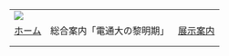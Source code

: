 |  |  |  |
| --- | --- | --- |
| ![](../image/common/uec_header1.jpg) | | |
| [ホーム](../index.html) | 総合案内「電通大の黎明期」 | [展示案内](../exhibit/exhibit01.html) | [関連リンク](../link/link01.html) | [第７展示室について](../about/about.html) | [本HPについて](../about/about2.html) | [アクセス](../access/access.html) | | |
| |  | | --- | | ![](../image/common/spacer.gif)    総合案内:  ![](../image/common/spacer.gif)  「電気通信大学の黎明期」   ![](../image/common/spacer.gif)   ---   [1：電気通信大学の黎明期の研究](dawn01.html)- 世界最初のプリント配線の回路- 自由闊達な雰囲気- 技官や卒業生のネットワーク- 大学の研究   ---   [2：機器分析の時代を牽引した電通大](dawn02.html)- NMR分光- レーザー分光- 質量分光のインビーム- 電子顕微鏡   ---   [3：わが国初のNMR分光器](dawn03.html)   ---   [4：日本のレーザー分光も電通大から](dawn04.html)   ---   [5：世界最初の電波時計](dawn05.html)- 凧型アンテナ- 高山の電波通信・地下探査   ---   [6：真空管から固体素子へ](dawn06.html)- 半導体電子素子の研究- 超伝導回路の研究   ---   [7：南極観測と雪原の電波の吸収](dawn07.html)   ---   [8：電通大の宇宙研究](dawn08.html)   ---   [9：日本最初の電波時計](dawn09.html)   ---   [10：星間空間実験装置](dawn10.html)   ---   [11：各学科の歴史](dawn11.html)   ---   [12：考え合い、論じ合い、納得ゆくように](dawn12.html)   --- | | |  | | --- | | 11.　各学科の歴史      開学当初の卒業生めいぼをみますと。電波通信専攻、電波工学専攻、通信経営専攻の3学科の卒業生84名が昭和28年（1953）に卒業しています。昭和35年（1960）の卒業時は電波通信に海上通信専攻と陸上通信専攻ができ、昭和38年（1963）には電子工学科、昭和39年（1964）に通信機械工学科、昭和43年(1968)通信材料工学科、昭和46年に物理工学科がぞうせつぁれ、卒業生は390名になっている。その前年より学科名も電波通信学科、通信工学科、応用電子工学科、電子工学科、経営工学科、機械工学科、材料工学科、物理工2には情報数理工学科、昭和53年度(1978)には機械第二学科の卒業生がふえています。これが10学科制で平成3年（1991）まで続き、平成4年卒業生からは電子工学科、電子情報学科、情報工学科、機械制御工学科、電子物性工学科のそれぞれ200名前後の大学科ができ小学科制の面影はなくなり、また昭和31年（1956）から続いた短期大学卒業生も平成2年で基本的に終わります。     黎明期（1950年代と1960年代）の歴史からははなれますが、今10学科小学科制の学科の歴史を残そうという動きがあります。10学科だけでなく、一般教育の自然科学系、人文科学系も組織も形もなくなりました。     黎明期にはシェイクスペア研究の八木林太郎、近世から現代までの世界史の膨大な著述「フランス革命」「第一次大戦」「第二次大戦」「冷戦」を書かれ、最近ではいち早く電子書籍の出版もされていた山の上正太郎、孫文の研究で日本と中国との関係史に詳しい藤井昇三などでんつうだいの人文系の黎明期におられた数々の研究者のことも忘れてはならないとおもいます。    黎明期の電通大の最後の時期にあった大きな事件は、本稿の最後の章にある「考え会い、論じ合い、納得ゆくように」に書いておきました。 沖縄のマブニの崖から追い落とされてから20年、戦争は嫌だという戦後の意識のまだ強かったころのエピソードです。この中に出てくる山上先生も今年の8月に91歳でおなくなりになりました。在籍していた学生もみな定年をすぎているでしょう。（2010・11・12） | |
| |  | | --- | | ![](../image/common/spacer.gif)   電気通信大学コミュニケーション・ミュージアム第７展示室友の会  東京都町田市玉川学園6-3-100  UEC Museum of Communications Exhibition Room#7 Associates  e-mail: uecmuse7@muse.or.jp  Copyright all reserved by UEC Museum of Communications Exhibition Room#7 Associates ![](../image/common/spacer.gif) | | |
